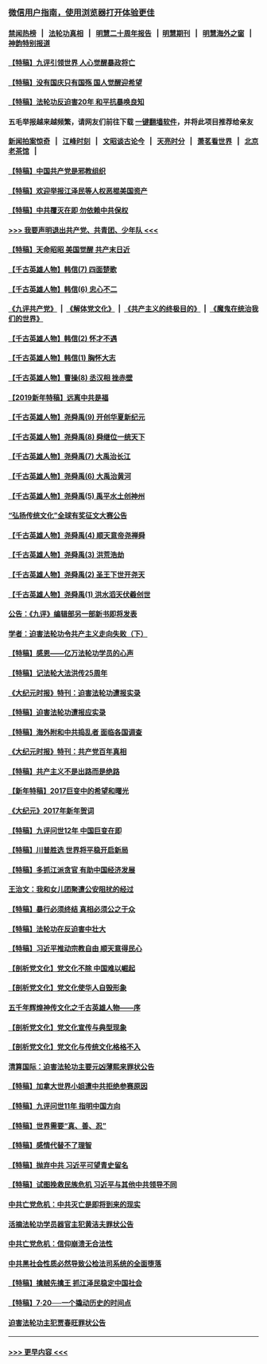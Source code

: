 ### [微信用户指南，使用浏览器打开体验更佳](https://github.com/gfw-breaker/banned-news1/blob/master/indexes/wechat-guide.md?t=0)
#### [禁闻热榜](热点新闻.md?t=0)  &nbsp;&nbsp;|&nbsp;&nbsp; [法轮功真相](https://github.com/gfw-breaker/truth/blob/master/README.md?t=0) &nbsp;&nbsp;|&nbsp;&nbsp; [明慧二十周年报告](https://github.com/gfw-breaker/mh-reports/blob/master/README.md?t=0) &nbsp;&nbsp;|&nbsp;&nbsp;[明慧期刊](https://github.com/gfw-breaker/mh-qikan) &nbsp;&nbsp;|&nbsp;&nbsp; [明慧海外之窗](https://github.com/gfw-breaker/mh-news/blob/master/README.md?t=0) &nbsp;&nbsp;|&nbsp;&nbsp; [神韵特别报道](https://github.com/gfw-breaker/mh-news/blob/master/shenyun.md?t=0)
#### [【特稿】九评引领世界 人心觉醒暴政将亡](../pages/nsc424/n11660496.md?t=02052133) 
#### [【特稿】没有国庆只有国殇 国人觉醒迎希望](../pages/nsc424/n11549354.md?t=02052133) 
#### [【特稿】法轮功反迫害20年 和平抗暴唤良知](../pages/nsc424/n11389135.md?t=02052133) 
#### 五毛举报越来越频繁，请网友们前往下载 [一键翻墙软件](https://github.com/gfw-breaker/ssr-accounts)，并将此项目推荐给亲友
#### [新闻拍案惊奇](https://github.com/gfw-breaker/banned-news1/blob/master/pages/link4.md) &nbsp;&nbsp;|&nbsp;&nbsp; [江峰时刻](https://github.com/gfw-breaker/banned-news1/blob/master/pages/link4.md) &nbsp;&nbsp;|&nbsp;&nbsp; [文昭谈古论今](https://github.com/gfw-breaker/banned-news1/blob/master/pages/link4.md) &nbsp;&nbsp;|&nbsp;&nbsp; [天亮时分](https://github.com/gfw-breaker/banned-news1/blob/master/pages/link4.md) &nbsp;&nbsp;|&nbsp;&nbsp; [萧茗看世界](https://github.com/gfw-breaker/banned-news1/blob/master/pages/link4.md) &nbsp;&nbsp;|&nbsp;&nbsp; [北京老茶馆](https://github.com/gfw-breaker/banned-news1/blob/master/pages/link4.md) &nbsp;&nbsp;|&nbsp;&nbsp; 
#### [【特稿】中国共产党是邪教组织](../pages/nsc424/n11355551.md?t=02052133) 
#### [【特稿】欢迎举报江泽民等人权恶棍美国资产](../pages/nsc424/n11303040.md?t=02052133) 
#### [【特稿】中共覆灭在即 勿依赖中共保权](../pages/nsc424/n11278510.md?t=02052133) 
#### [>>> 我要声明退出共产党、共青团、少年队 <<<](https://github.com/begood0513/goodnews/blob/master/quit/letter.md) 
#### [【特稿】天命昭昭 美国觉醒 共产末日近](../pages/nsc424/n11150259.md?t=02052133) 
#### [【千古英雄人物】韩信(7) 四面楚歌](../pages/nsc424/n7552608.md?t=02052133) 
#### [【千古英雄人物】韩信(6) 忠心不二](../pages/nsc424/n7552572.md?t=02052133) 
#### [《九评共产党》](https://github.com/begood0513/9ping.md/blob/master/README.md) &nbsp;|&nbsp; [《解体党文化》](../../../../jtdwh.md/blob/master/README.md)  &nbsp;|&nbsp; [《共产主义的终极目的》](../../../../gczydzjmd.md/blob/master/README.md) &nbsp;|&nbsp; [《魔鬼在统治我们的世界》](../../../../mgztzwmdsj.md/blob/master/README.md) 
#### [【千古英雄人物】韩信(2) 怀才不遇](../pages/nsc424/n7547691.md?t=02052133) 
#### [【千古英雄人物】韩信(1) 胸怀大志](../pages/nsc424/n7544501.md?t=02052133) 
#### [【千古英雄人物】曹操(8) 丞汉相 挫赤壁](../pages/nsc424/n7662490.md?t=02052133) 
#### [【2019新年特稿】远离中共是福](../pages/nsc424/n10942748.md?t=02052133) 
#### [【千古英雄人物】尧舜禹(9) 开创华夏新纪元](../pages/nsc424/n7519873.md?t=02052133) 
#### [【千古英雄人物】尧舜禹(8) 舜继位一统天下](../pages/nsc424/n7515411.md?t=02052133) 
#### [【千古英雄人物】尧舜禹(7) 大禹治长江](../pages/nsc424/n7475820.md?t=02052133) 
#### [【千古英雄人物】尧舜禹(6) 大禹治黄河](../pages/nsc424/n7475816.md?t=02052133) 
#### [【千古英雄人物】尧舜禹(5) 禹平水土创神州](../pages/nsc424/n7475809.md?t=02052133) 
#### [“弘扬传统文化”全球有奖征文大赛公告](../pages/nsc424/n10889849.md?t=02052133) 
#### [【千古英雄人物】尧舜禹(4) 顺天意帝尧禅舜](../pages/nsc424/n7471624.md?t=02052133) 
#### [【千古英雄人物】尧舜禹(3) 洪荒浩劫](../pages/nsc424/n7471607.md?t=02052133) 
#### [【千古英雄人物】尧舜禹(2) 圣王下世开尧天](../pages/nsc424/n7467643.md?t=02052133) 
#### [【千古英雄人物】尧舜禹(1) 洪水滔天伏羲创世](../pages/nsc424/n7467618.md?t=02052133) 
#### [公告：《九评》编辑部另一部新书即将发表](../pages/nsc424/n10405104.md?t=02052133) 
#### [学者：迫害法轮功令共产主义走向失败（下）](../pages/nsc424/n10009951.md?t=02052133) 
#### [【特稿】感恩——亿万法轮功学员的心声](../pages/nsc424/n9880260.md?t=02052133) 
#### [【特稿】记法轮大法洪传25周年](../pages/nsc424/n9116480.md?t=02052133) 
#### [《大纪元时报》特刊：迫害法轮功遭报实录](../pages/nsc424/n9082916.md?t=02052133) 
#### [【特稿】迫害法轮功遭报应实录](../pages/nsc424/n9055656.md?t=02052133) 
#### [【特稿】海外附和中共捣乱者 面临各国调查](../pages/nsc424/n9047645.md?t=02052133) 
#### [《大纪元时报》特刊：共产党百年真相](../pages/nsc424/n8879818.md?t=02052133) 
#### [【特稿】共产主义不是出路而是绝路](../pages/nsc424/n8792816.md?t=02052133) 
#### [【新年特稿】2017巨变中的希望和曙光](../pages/nsc424/n8655525.md?t=02052133) 
#### [《大纪元》2017年新年贺词](../pages/nsc424/n8651727.md?t=02052133) 
#### [【特稿】九评问世12年 中国巨变在即](../pages/nsc424/n8506053.md?t=02052133) 
#### [【特稿】川普胜选 世界将平稳开启新局](../pages/nsc424/n8482166.md?t=02052133) 
#### [【特稿】多抓江派贪官 有助中国经济发展](../pages/nsc424/n8454769.md?t=02052133) 
#### [王治文：我和女儿团聚遭公安阻扰的经过](../pages/nsc424/n8186638.md?t=02052133) 
#### [【特稿】暴行必须终结‭ ‬真相必须公之于众](../pages/nsc424/n8103572.md?t=02052133) 
#### [【特稿】法轮功在反迫害中壮大](../pages/nsc424/n7915493.md?t=02052133) 
#### [【特稿】习近平推动宗教自由 顺天意得民心](../pages/nsc424/n7782230.md?t=02052133) 
#### [【剖析党文化】党文化不除 中国难以崛起](../pages/nsc424/n7484466.md?t=02052133) 
#### [【剖析党文化】党文化使华人自毁形象](../pages/nsc424/n7480414.md?t=02052133) 
#### [五千年辉煌神传文化之千古英雄人物——序](../pages/nsc424/n7465898.md?t=02052133) 
#### [【剖析党文化】党文化宣传与典型现象](../pages/nsc424/n4667282.md?t=02052133) 
#### [【剖析党文化】党文化与传统文化格格不入](../pages/nsc424/n4665279.md?t=02052133) 
#### [清算国际：迫害法轮功主要元凶薄熙来罪状公告](../pages/nsc424/n4621860.md?t=02052133) 
#### [【特稿】加拿大世界小姐遭中共拒绝参赛原因](../pages/nsc424/n4585305.md?t=02052133) 
#### [【特稿】九评问世11年 指明中国方向](../pages/nsc424/n4578971.md?t=02052133) 
#### [【特稿】世界需要“真、善、忍”](../pages/nsc424/n4577812.md?t=02052133) 
#### [【特稿】感情代替不了理智](../pages/nsc424/n4564327.md?t=02052133) 
#### [【特稿】抛弃中共 习近平可望青史留名](../pages/nsc424/n4549169.md?t=02052133) 
#### [【特稿】试图挽救民族危机 习近平与其他中共领导不同](../pages/nsc424/n4548555.md?t=02052133) 
#### [中共亡党危机：中共灭亡是即将到来的现实](../pages/nsc424/n4547349.md?t=02052133) 
#### [活摘法轮功学员器官主犯黄洁夫罪状公告](../pages/nsc424/n4547015.md?t=02052133) 
#### [中共亡党危机：信仰崩溃无合法性](../pages/nsc424/n4545222.md?t=02052133) 
#### [中共黑社会性质必然导致公检法司系统的全面堕落](../pages/nsc424/n4541854.md?t=02052133) 
#### [【特稿】擒贼先擒王 抓江泽民稳定中国社会](../pages/nsc424/n4530296.md?t=02052133) 
#### [【特稿】7‧20──一个撬动历史的时间点](../pages/nsc424/n4481700.md?t=02052133) 
#### [迫害法轮功主犯贾春旺罪状公告](../pages/nsc424/n4455857.md?t=02052133) 

----
#### [ >>> 更早内容 <<< ](../indexes/nsc424-earlier.md)
